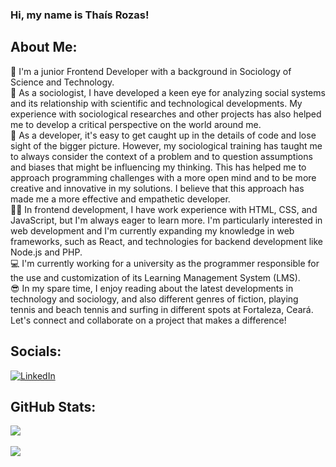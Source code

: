 ### Hi, my name is Thaís Rozas!

## About Me:
📌 I'm a junior Frontend Developer with a background in Sociology of Science and Technology. <br> 🦉 As a sociologist, I have developed a keen eye for analyzing social systems and its relationship with scientific and technological developments. My experience with sociological researches and other projects has also helped me to develop a critical perspective on the world around me. <br> 🚀 As a developer, it's easy to get caught up in the details of code and lose sight of the bigger picture. However, my sociological training has taught me to always consider the context of a problem and to question assumptions and biases that might be influencing my thinking. This has helped me to approach programming challenges with a more open mind and to be more creative and innovative in my solutions. I believe that this approach has made me a more effective and empathetic developer. <br> 👩‍💻 In frontend development, I have work experience with HTML, CSS, and JavaScript, but I'm always eager to learn more. I'm particularly interested in web development and I'm currently expanding my knowledge in web frameworks, such as React, and technologies for backend development like Node.js and PHP. <br> 💻 I'm currently working for a university as the programmer responsible for the use and customization of its Learning Management System (LMS). <br> 😎 In my spare time, I enjoy reading about the latest developments in technology and sociology, and also different genres of fiction, playing tennis and beach tennis and surfing in different spots at Fortaleza, Ceará. Let's connect and collaborate on a project that makes a difference!


## Socials:
[![LinkedIn](https://img.shields.io/badge/LinkedIn-%230077B5.svg?logo=linkedin&logoColor=white)](https://linkedin.com/in/thais-rozas-teixeira) 

<!--# Tech Stack:
![CSS3](https://img.shields.io/badge/css3-%231572B6.svg?style=for-the-badge&logo=css3&logoColor=white) ![JavaScript](https://img.shields.io/badge/javascript-%23323330.svg?style=for-the-badge&logo=javascript&logoColor=%23F7DF1E) ![HTML5](https://img.shields.io/badge/html5-%23E34F26.svg?style=for-the-badge&logo=html5&logoColor=white) ![Bootstrap](https://img.shields.io/badge/bootstrap-%23563D7C.svg?style=for-the-badge&logo=bootstrap&logoColor=white) ![jQuery](https://img.shields.io/badge/jquery-%230769AD.svg?style=for-the-badge&logo=jquery&logoColor=white) ![MySQL](https://img.shields.io/badge/mysql-%2300f.svg?style=for-the-badge&logo=mysql&logoColor=white) ![Canva](https://img.shields.io/badge/Canva-%2300C4CC.svg?style=for-the-badge&logo=Canva&logoColor=white) ![Trello](https://img.shields.io/badge/Trello-%23026AA7.svg?style=for-the-badge&logo=Trello&logoColor=white) ![Notion](https://img.shields.io/badge/Notion-%23000000.svg?style=for-the-badge&logo=notion&logoColor=white)-->
## GitHub Stats:
![](https://github-readme-stats.vercel.app/api?username=ThaisRozas&theme=dark&hide_border=false&include_all_commits=false&count_private=false)<br/><br/>
![](https://github-readme-streak-stats.herokuapp.com/?user=ThaisRozas&theme=dark&hide_border=false)
<!--![](https://github-readme-stats.vercel.app/api/top-langs/?username=ThaisRozas&theme=dark&hide_border=false&include_all_commits=false&count_private=false&layout=compact)-->

<!--### Random Dev Quote
![](https://quotes-github-readme.vercel.app/api?type=horizontal&theme=radical)

---
[![](https://visitcount.itsvg.in/api?id=ThaisRozas&icon=0&color=0)](https://visitcount.itsvg.in)

Proudly created with GPRM ( https://gprm.itsvg.in )-->

